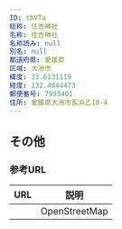 ```yaml
---
ID: tbVTa
総称: 住吉神社
名称: 住吉神社
名称読み: null
別名: null
都道府県: 愛媛県
区域: 大洲市
緯度: 33.6131119
経度: 132.4844473
郵便番号: 7993401
住所: 愛媛県大洲市長浜乙18-4
---
```


## その他

### 参考URL

| URL | 説明          |
| --- | ------------- |
|     | OpenStreetMap |
